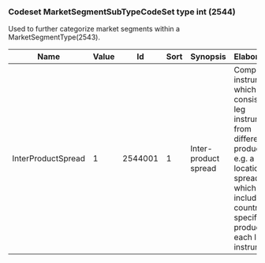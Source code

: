 ### Codeset MarketSegmentSubTypeCodeSet type int (2544)

Used to further categorize market segments within a MarketSegmentType(2543).

| Name               | Value | Id      | Sort | Synopsis             | Elaboration                                                                                                                               |
|--------------------|-------|---------|------|----------------------|-------------------------------------------------------------------------------------------------------------------------------|
| InterProductSpread | 1     | 2544001 | 1    | Inter-product spread | Complex instruments which consist of leg instruments from different products, e.g. a location spread which include country-specific products in each leg instrument. |

